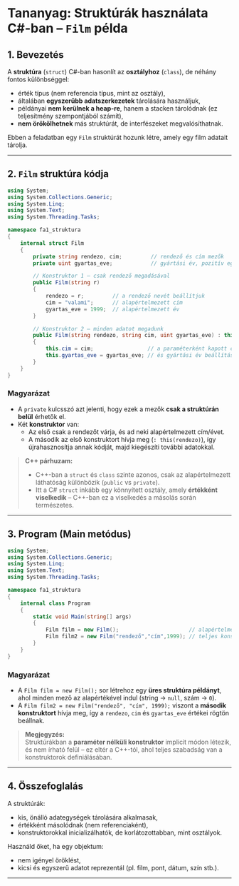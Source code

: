 # Tananyag: Struktúrák használata C#-ban – `Film` példa

## 1. Bevezetés

A **struktúra** (`struct`) C#-ban hasonlít az **osztályhoz** (`class`), de néhány fontos különbséggel:
- érték típus (nem referencia típus, mint az osztály),
- általában **egyszerűbb adatszerkezetek** tárolására használjuk,
- példányai **nem kerülnek a heap-re**, hanem a stacken tárolódnak (ez teljesítmény szempontjából számít),
- **nem örökölhetnek** más struktúrát, de interfészeket megvalósíthatnak.

Ebben a feladatban egy `Film` struktúrát hozunk létre, amely egy film adatait tárolja.

---

## 2. `Film` struktúra kódja

```csharp
using System;
using System.Collections.Generic;
using System.Linq;
using System.Text;
using System.Threading.Tasks;

namespace fa1_struktura
{
    internal struct Film
    {
        private string rendezo, cim;         // rendező és cím mezők
        private uint gyartas_eve;            // gyártási év, pozitív egész (uint)

        // Konstruktor 1 – csak rendező megadásával
        public Film(string r)
        {
            rendezo = r;         // a rendező nevét beállítjuk
            cim = "valami";      // alapértelmezett cím
            gyartas_eve = 1999;  // alapértelmezett év
        }

        // Konstruktor 2 – minden adatot megadunk
        public Film(string rendezo, string cim, uint gyartas_eve) : this(rendezo)
        {
            this.cim = cim;                 // a paraméterként kapott cím
            this.gyartas_eve = gyartas_eve; // és gyártási év beállítása
        }
    }
}
```

### Magyarázat

- A `private` kulcsszó azt jelenti, hogy ezek a mezők **csak a struktúrán belül** érhetők el.  
- Két **konstruktor** van:
  - Az első csak a rendezőt várja, és ad neki alapértelmezett cím/évet.
  - A második az első konstruktort hívja meg (`: this(rendezo)`), így újrahasznosítja annak kódját, majd kiegészíti további adatokkal.

> **C++ párhuzam:**  
> - C++-ban a `struct` és `class` szinte azonos, csak az alapértelmezett láthatóság különbözik (`public` vs `private`).  
> - Itt a C# `struct` inkább egy könnyített osztály, amely **értékként viselkedik** – C++-ban ez a viselkedés a másolás során természetes.

---

## 3. Program (Main metódus)

```csharp
using System;
using System.Collections.Generic;
using System.Linq;
using System.Text;
using System.Threading.Tasks;

namespace fa1_struktura
{
    internal class Program
    {
        static void Main(string[] args)
        {
            Film film = new Film();                      // alapértelmezett példány (mezők alapértékekkel)
            Film film2 = new Film("rendező","cím",1999); // teljes konstruktor használata
        }
    }
}
```

### Magyarázat

- A `Film film = new Film();` sor létrehoz egy **üres struktúra példányt**, ahol minden mező az alapértékével indul (string → `null`, szám → `0`).  
- A `Film film2 = new Film("rendező", "cím", 1999);` viszont a **második konstruktort** hívja meg, így a `rendezo`, `cim` és `gyartas_eve` értékei rögtön beállnak.

> **Megjegyzés:**  
> Struktúrákban a **paraméter nélküli konstruktor** implicit módon létezik, és nem írható felül – ez eltér a C++-tól, ahol teljes szabadság van a konstruktorok definiálásában.

---

## 4. Összefoglalás

A struktúrák:
- kis, önálló adategységek tárolására alkalmasak,
- értékként másolódnak (nem referenciaként),
- konstruktorokkal inicializálhatók, de korlátozottabban, mint osztályok.

Használd őket, ha egy objektum:
- nem igényel öröklést,
- kicsi és egyszerű adatot reprezentál (pl. film, pont, dátum, szín stb.).

---
